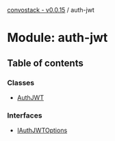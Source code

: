 [convostack - v0.0.15](../README.md) / auth-jwt

# Module: auth-jwt

## Table of contents

### Classes

- [AuthJWT](../classes/auth_jwt.AuthJWT.md)

### Interfaces

- [IAuthJWTOptions](../interfaces/auth_jwt.IAuthJWTOptions.md)

